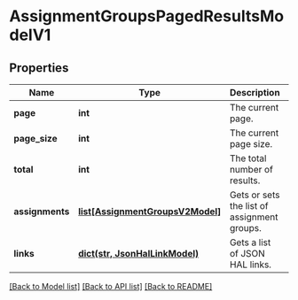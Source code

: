 # AssignmentGroupsPagedResultsModelV1

## Properties
Name | Type | Description | Notes
------------ | ------------- | ------------- | -------------
**page** | **int** | The current page. | [optional] 
**page_size** | **int** | The current page size. | [optional] 
**total** | **int** | The total number of results. | [optional] 
**assignments** | [**list[AssignmentGroupsV2Model]**](AssignmentGroupsV2Model.md) | Gets or sets the list of assignment groups. | [optional] 
**links** | [**dict(str, JsonHalLinkModel)**](JsonHalLinkModel.md) | Gets a list of JSON HAL links. | [optional] 

[[Back to Model list]](../README.md#documentation-for-models) [[Back to API list]](../README.md#documentation-for-api-endpoints) [[Back to README]](../README.md)


